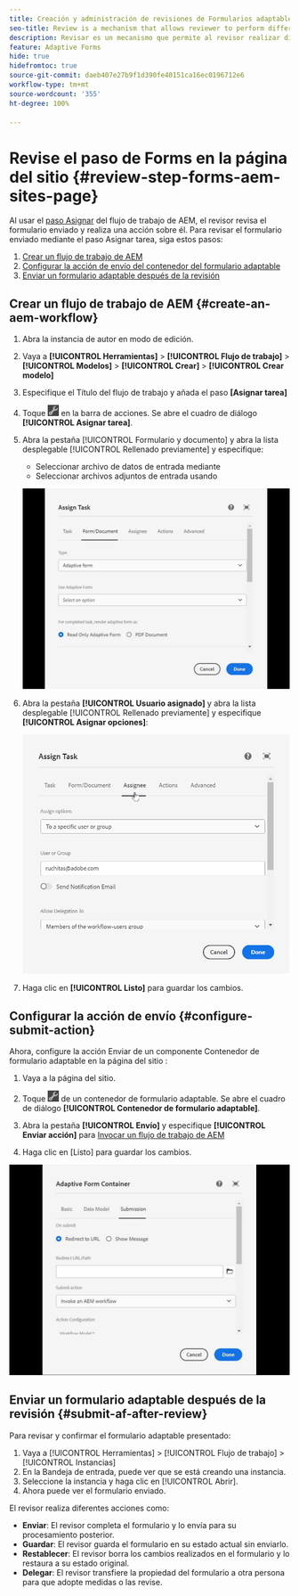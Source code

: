 ```yaml
---
title: Creación y administración de revisiones de Formularios adaptables incrustadas o creadas en la página Sitios
seo-title: Review is a mechanism that allows reviewer to perform different tasks for adaptive forms using Assign Task step
description: Revisar es un mecanismo que permite al revisor realizar distintas tareas para formularios adaptables mediante el paso Asignar tarea
feature: Adaptive Forms
hide: true
hidefromtoc: true
source-git-commit: daeb407e27b9f1d390fe40151ca16ec0196712e6
workflow-type: tm+mt
source-wordcount: '355'
ht-degree: 100%

---
```



# Revise el paso de Forms en la página del sitio {#review-step-forms-aem-sites-page}

Al usar el [paso Asignar](https://experienceleague.adobe.com/docs/experience-manager-cloud-service/content/forms/create-form-centric-workflows/aem-forms-workflow-step-reference.html?lang=es#assign-task-step) del flujo de trabajo de AEM, el revisor revisa el formulario enviado y realiza una acción sobre él. Para revisar el formulario enviado mediante el paso Asignar tarea, siga estos pasos:

1. [Crear un flujo de trabajo de AEM](#create-an-aem-workflow)
1. [Configurar la acción de envío del contenedor del formulario adaptable](#configure-submit-action)
1. [Enviar un formulario adaptable después de la revisión](#submit-af-after-review)

## Crear un flujo de trabajo de AEM {#create-an-aem-workflow}

1. Abra la instancia de autor en modo de edición.
1. Vaya a **[!UICONTROL Herramientas]** > **[!UICONTROL Flujo de trabajo]** >  **[!UICONTROL Modelos]** > **[!UICONTROL Crear]** > **[!UICONTROL Crear modelo]**
1. Especifique el Título del flujo de trabajo y añada el paso **[Asignar tarea]**
1. Toque ![settings_icon](assets/settings_icon.png) en la barra de acciones. Se abre el cuadro de diálogo **[!UICONTROL Asignar tarea]**.
1. Abra la pestaña [!UICONTROL Formulario y documento] y abra la lista desplegable [!UICONTROL Rellenado previamente] y especifique:

   * Seleccionar archivo de datos de entrada mediante
   * Seleccionar archivos adjuntos de entrada usando

   ![Revisar paso](/help/forms/assets/assigntask-review1.gif)

1. Abra la pestaña **[!UICONTROL Usuario asignado]** y abra la lista desplegable [!UICONTROL Rellenado previamente] y especifique **[!UICONTROL Asignar opciones]**:

   ![Revisar paso](/help/forms/assets/review-assignstep.png)

1. Haga clic en **[!UICONTROL Listo]** para guardar los cambios.

## Configurar la acción de envío {#configure-submit-action}

Ahora, configure la acción Enviar de un componente Contenedor de formulario adaptable en la página del sitio :

1. Vaya a la página del sitio.
1. Toque ![settings_icon](assets/settings_icon.png) de un contenedor de formulario adaptable. Se abre el cuadro de diálogo **[!UICONTROL Contenedor de formulario adaptable]**.
1. Abra la pestaña **[!UICONTROL Envío]** y especifique **[!UICONTROL Enviar acción]** para [Invocar un flujo de trabajo de AEM](https://experienceleague.adobe.com/docs/experience-manager-cloud-service/content/forms/adaptive-forms-authoring/authoring-adaptive-forms-foundation-components/configure-submit-actions-and-metadata-submission/configuring-submit-actions.html?lang=es#invoke-an-aem-workflow)

1. Haga clic en [Listo] para guardar los cambios.

![submissiontab-reviewstep](/help/forms/assets/submissiontab-reviewstep.gif)

## Enviar un formulario adaptable después de la revisión {#submit-af-after-review}

Para revisar y confirmar el formulario adaptable presentado:

1. Vaya a [!UICONTROL Herramientas] > [!UICONTROL Flujo de trabajo] > [!UICONTROL Instancias]
1. En la Bandeja de entrada, puede ver que se está creando una instancia.
1. Seleccione la instancia y haga clic en [!UICONTROL Abrir].
1. Ahora puede ver el formulario enviado.

El revisor realiza diferentes acciones como:

* **Enviar**: El revisor completa el formulario y lo envía para su procesamiento posterior.
* **Guardar**: El revisor guarda el formulario en su estado actual sin enviarlo.
* **Restablecer**: El revisor borra los cambios realizados en el formulario y lo restaura a su estado original.
* **Delegar**: El revisor transfiere la propiedad del formulario a otra persona para que adopte medidas o las revise.
